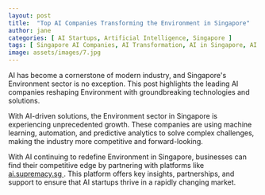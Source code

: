 ```yaml
---
layout: post
title:  "Top AI Companies Transforming the Environment in Singapore"
author: jane
categories: [ AI Startups, Artificial Intelligence, Singapore ]
tags: [ Singapore AI Companies, AI Transformation, AI in Singapore, AI Revolution, AI in Technology ]
image: assets/images/7.jpg
---
```


AI has become a cornerstone of modern industry, and Singapore's Environment sector is no exception. This post highlights the leading AI companies reshaping Environment with groundbreaking technologies and solutions.

With AI-driven solutions, the Environment sector in Singapore is experiencing unprecedented growth. These companies are using machine learning, automation, and predictive analytics to solve complex challenges, making the industry more competitive and forward-looking.

With AI continuing to redefine Environment in Singapore, businesses can find their competitive edge by partnering with platforms like <a href="https://ai.supremacy.sg" target="_blank"> ai.supremacy.sg </a>. This platform offers key insights, partnerships, and support to ensure that AI startups thrive in a rapidly changing market.
